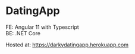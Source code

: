 # DatingApp

FE: Angular 11 with Typescript  
BE: .NET Core

Hosted at: https://darkydatingapp.herokuapp.com
